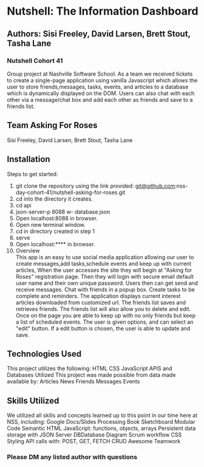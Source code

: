 # Nutshell: The Information Dashboard

## Authors: Sisi Freeley, David Larsen, Brett Stout, Tasha Lane
### Nutshell Cohort 41
Group project at Nashville Software School. As a team we received tickets to create a single-page application using vanilla Javascript which allows the user to store friends,messages, tasks, events, and articles to a database which is dynamically displayed on the DOM. Users can also chat with each other via a message/chat box and add each other as friends and save to a friends list.
## Team Asking For Roses
Sisi Freeley, David Larsen, Brett Stout, Tasha Lane
## Installation
Steps to get started:
1. git clone the repository using the link provided: git@github.com:nss-day-cohort-41/nutshell-asking-for-roses.git
2. cd into the directory it creates.
3. cd api
4. json-server-p 8088 w- database.json
5. Open localhost:8088 in browser.
7. Open new terminal window.
8. cd in directory created in step 1
9. serve
10. Open localhost:**** in browser.
11. Overview</br>
This app is an easy to use social media application allowing our user to create messages,add tasks,schedule events and keep up with current articles,  When the user accesses the site they will begin at "Asking for Roses" registration page. Then they will login with secure email default user name and their own unique password. Users then can get send and receive messages. Chat with friends in a popup box. Create tasks to be complete and reminders. The application displays current interest articles downloaded from customized url. The friends list saves and retrieves friends. The friends list will also allow you to delete and edit. Once on the page you are able to keep up with no only friends but keep a list of scheduled events. The user is given options, and can select an "edit" button. If a edit button is chosen, the user is able to update and save.
## Technologies Used
This project utilizes the following:
HTML
CSS
JavaScript
APIS and Databases Utilized
This project was made possible from data made available by:
Articles
News
Friends
Messages
Events
## Skills Utilized
We utilized all skills and concepts learned up to this point in our time here at NSS, including:
Google Docs/Slides Processing Book
Sketchboard
Modular Code
Semantic HTML
JavaScript: functions, objects, arrays
Persistent data storage with JSON Server
DBDatabase Diagram
Scrum workflow
CSS Styling
API calls with: POST, GET, FETCH
CRUD
Awesome Teamwork

### Please DM any listed author with questions